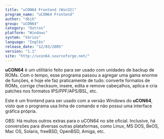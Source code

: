 ```yaml
---
title: "uCON64 Frontend (Win32)"
program_name: "uCON64 Frontend"
author: "dbjh"
group: "uCON64"
category: "Outros"
platform: "Windows"
system: "Vários"
language: "Inglês"
release_date: "12/03/2005"
version: "1.1"
site: "http://ucon64.sourceforge.net/"
---
```

<b>uCON64</b> é um utilitário feito para ser usado com unidades de backup de ROMs. Com o tempo, esse programa passou a agregar uma gama enorme de funções, e hoje ele faz praticamente de tudo: converte formatos de ROMs, corrige checksum, insere, edita e remove cabeçalhos, aplica e cria patches nos formatos IPS/PPF/APS/BSL, etc.

Este é um frontend para ser usado com a versão Windows do <b>uCON64</b>, visto que o programa usa linha de comando e não possui uma interface gráfica própria.

OBS: Há muitos outros extras para o uCON64 no site oficial. Inclusive, há conversões para diversas outras plataformas, como Linux, MS DOS, BeOS, Mac OS, Solaris, freeBSD, OpenBSD, Amiga, etc.
